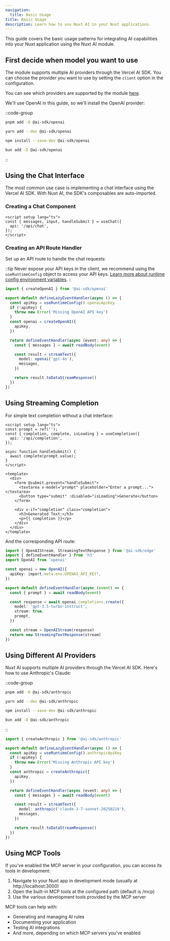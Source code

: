 ```yaml
---
navigation:
  title: Basic Usage
title: Basic Usage
description: Learn how to use Nuxt AI in your Nuxt applications.
---
```


This guide covers the basic usage patterns for integrating AI capabilities into your Nuxt application using the Nuxt AI module.

## First decide when model you want to use

The module supports multiple AI providers through the Vercel AI SDK. You can choose the provider you want to use by setting the `client` option in the configuration.

You can see which providers are supported by the module [here](https://ai-sdk.dev/providers/ai-sdk-providers).

We'll use OpenAI in this guide, so we'll install the OpenAI provider:

::code-group
```bash [pnpm]
pnpm add -D @ai-sdk/openai
```

```bash [yarn]
yarn add --dev @ai-sdk/openai
```

```bash [npm]
npm install --save-dev @ai-sdk/openai
```

```bash [bun]
bun add -D @ai-sdk/openai
```
::

## Using the Chat Interface

The most common use case is implementing a chat interface using the Vercel AI SDK. With Nuxt AI, the SDK's composables are auto-imported.

### Creating a Chat Component

```vue [components/AiChat.vue]
<script setup lang="ts">
const { messages, input, handleSubmit } = useChat({
  api: '/api/chat',
});
</script>
```

### Creating an API Route Handler

Set up an API route to handle the chat requests:

::tip
Never expose your API keys in the client, we recommend using the `useRuntimeConfig` object to access your API keys. [Learn more about runtime config environment variables](https://nuxt.com/docs/api/composables/use-runtime-config#environment-variables).
::

```typescript [server/api/chat.ts]
import { createOpenAI } from '@ai-sdk/openai'

export default defineLazyEventHandler(async () => {
  const apiKey = useRuntimeConfig().openaiApiKey
  if (!apiKey) {
    throw new Error('Missing OpenAI API key')
  }
  const openai = createOpenAI({
    apiKey,
  })

  return defineEventHandler(async (event: any) => {
    const { messages } = await readBody(event)

    const result = streamText({
      model: openai('gpt-4o'),
      messages,
    })

    return result.toDataStreamResponse()
  })
})
```

## Using Streaming Completion

For simple text completion without a chat interface:

```vue [components/TextCompletion.vue]
<script setup lang="ts">
const prompt = ref('');
const { completion, complete, isLoading } = useCompletion({
  api: '/api/completion',
});

async function handleSubmit() {
  await complete(prompt.value);
}
</script>

<template>
  <div>
    <form @submit.prevent="handleSubmit">
      <textarea v-model="prompt" placeholder="Enter a prompt..."></textarea>
      <button type="submit" :disabled="isLoading">Generate</button>
    </form>

    <div v-if="completion" class="completion">
      <h3>Generated Text:</h3>
      <p>{{ completion }}</p>
    </div>
  </div>
</template>
```

And the corresponding API route:

```typescript [server/api/completion.ts]
import { OpenAIStream, StreamingTextResponse } from '@ai-sdk/edge'
import { defineEventHandler } from 'h3'
import OpenAI from 'openai'

const openai = new OpenAI({
  apiKey: import.meta.env.OPENAI_API_KEY!,
})

export default defineEventHandler(async (event) => {
  const { prompt } = await readBody(event)

  const response = await openai.completions.create({
    model: 'gpt-3.5-turbo-instruct',
    stream: true,
    prompt,
  })

  const stream = OpenAIStream(response)
  return new StreamingTextResponse(stream)
})
```

## Using Different AI Providers

Nuxt AI supports multiple AI providers through the Vercel AI SDK. Here's how to use Anthropic's Claude:

::code-group
```bash [pnpm]
pnpm add -D @ai-sdk/anthropic
```

```bash [yarn]
yarn add --dev @ai-sdk/anthropic
```

```bash [npm]
npm install --save-dev @ai-sdk/anthropic
```

```bash [bun]
bun add -D @ai-sdk/anthropic
```
::

```typescript [server/api/claude-chat.ts]
import { createAnthropic } from '@ai-sdk/anthropic'

export default defineLazyEventHandler(async () => {
  const apiKey = useRuntimeConfig().anthropicApiKey
  if (!apiKey) {
    throw new Error('Missing Anthropic API key')
  }
  const anthropic = createAnthropic({
    apiKey,
  })

  return defineEventHandler(async (event: any) => {
    const { messages } = await readBody(event)

    const result = streamText({
      model: anthropic('claude-3-7-sonnet-20250219'),
      messages,
    })

    return result.toDataStreamResponse()
  })
})
```

## Using MCP Tools

If you've enabled the MCP server in your configuration, you can access its tools in development:

1. Navigate to your Nuxt app in development mode (usually at http://localhost:3000)
2. Open the built-in MCP tools at the configured path (default is /mcp)
3. Use the various development tools provided by the MCP server

MCP tools can help with:
- Generating and managing AI rules
- Documenting your application
- Testing AI integrations
- And more, depending on which MCP servers you've enabled
